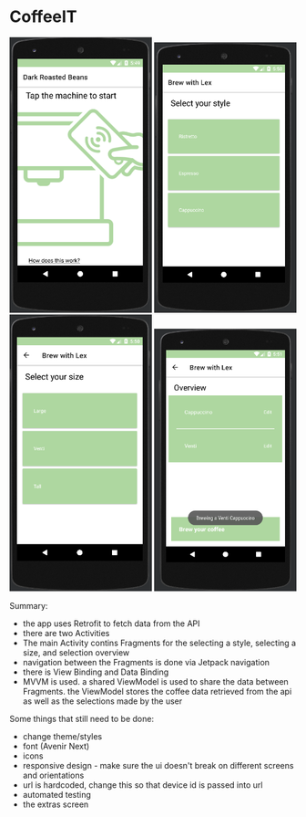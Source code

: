 # CoffeeIT

<img src="WelcomeActivity.PNG" alt="Welcome Screen" width="250"/>
<img src="StyleFragment.PNG" alt="Select your style" width="250"/>
<img src="SizeFragment.PNG" alt="Select your size" width="250"/>
<img src="OverviewFragment.PNG" alt="Overview of your order" width="250"/>

Summary:
- the app uses Retrofit to fetch data from the API
- there are two Activities
- The main Activity contins Fragments for the selecting a style, selecting a size, and selection overview
- navigation between the Fragments is done via Jetpack navigation
- there is View Binding and Data Binding
- MVVM is used. a shared ViewModel is used to share the data between Fragments. the ViewModel stores the coffee data retrieved from the api as well as the selections made by the user

Some things that still need to be done:
- change theme/styles
- font (Avenir Next)
- icons
- responsive design - make sure the ui doesn't break on different screens and orientations
- url is hardcoded, change this so that device id is passed into url
- automated testing
- the extras screen
